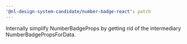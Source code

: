 ```yaml
---
'@nl-design-system-candidate/number-badge-react': patch
---
```


Internally simplify NumberBadgeProps by getting rid of the intermediary NumberBadgePropsForData.
